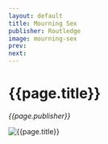 ```yaml
---
layout: default
title: Mourning Sex
publisher: Routledge
image: mourning-sex
prev: 
next:
---
```


# {{page.title}}<br />
*{{page.publisher}}*

![{{page.title}}]({{page.image}}.webp "{{page.title}}")
